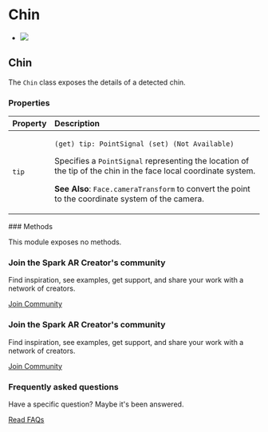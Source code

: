 # Chin

* [![](https://scontent-vie1-1.xx.fbcdn.net/v/t39.2365-6/76870833_509761306273232_5468210970943815680_n.svg?_nc_cat=108&_nc_sid=ad8a9d&_nc_ohc=muIUhTRJkukAX8VE60K&_nc_ht=scontent-vie1-1.xx&oh=accf70421d0aaafb4ed636f448e51c82&oe=5ECFAF15)](https://sparkar.facebook.com/)

## Chin

The `Chin` class exposes the details of a detected chin.

### Properties

<table>
  <thead>
    <tr>
      <th style="text-align:left">Property</th>
      <th style="text-align:left">Description</th>
    </tr>
  </thead>
  <tbody>
    <tr>
      <td style="text-align:left"><code>tip</code>
      </td>
      <td style="text-align:left">
        <p><code>(get) tip: PointSignal (set) (Not Available)</code>
        </p>
        <p>Specifies a <code>PointSignal</code> representing the location of the tip
          of the chin in the face local coordinate system.</p>
        <p><b>See Also</b>: <code>Face.cameraTransform</code> to convert the point
          to the coordinate system of the camera.</p>
      </td>
    </tr>
  </tbody>
</table>### Methods

This module exposes no methods.

### Join the Spark AR Creator's community

Find inspiration, see examples, get support, and share your work with a network of creators.

[Join Community](https://www.facebook.com/groups/SparkARcommunity/)

### Join the Spark AR Creator's community

Find inspiration, see examples, get support, and share your work with a network of creators.

[Join Community](https://www.facebook.com/groups/SparkARcommunity/)

### Frequently asked questions

Have a specific question? Maybe it's been answered.

[Read FAQs](https://sparkar.facebook.com/docs/ar-studio/faq)

